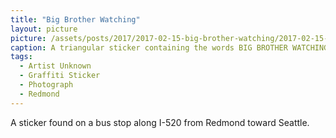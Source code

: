 ```yaml
---
title: "Big Brother Watching"
layout: picture
picture: /assets/posts/2017/2017-02-15-big-brother-watching/2017-02-15-big-brother-watching.jpg
caption: A triangular sticker containing the words BIG BROTHER WATCHING around an eye. In small print one side of the triangle has the words Darth Barko 972016.
tags:
  - Artist Unknown
  - Graffiti Sticker
  - Photograph
  - Redmond
---
```


A sticker found on a bus stop along I-520 from Redmond toward Seattle.